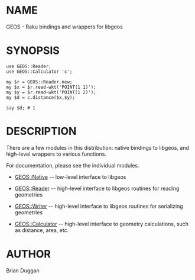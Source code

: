 NAME
====

GEOS - Raku bindings and wrappers for libgeos

SYNOPSIS
========

    use GEOS::Reader;
    use GEOS::Calculator 'c';

    my $r = GEOS::Reader.new;
    my $x = $r.read-wkt('POINT(1 1)');
    my $y = $r.read-wkt('POINT(1 2)');
    my $d = c.distance($x,$y);

    say $d; # 1

DESCRIPTION
===========

There are a few modules in this distribution: native bindings to libgeos, and high-level wrappers to various functions.

For documentation, please see the individual modules.

* [GEOS::Native](https://github.com/bduggan/raku-geos/blob/master/docs/lib/GEOS/Native.md) -- low-level interface to libgeos

* [GEOS::Reader](https://github.com/bduggan/raku-geos/blob/master/docs/lib/GEOS/Reader.md) -- high-level interface to libgeos routines for reading geometries

* [GEOS::Writer](https://github.com/bduggan/raku-geos/blob/master/docs/lib/GEOS/Writer.md) -- high-level interface to libgeos routines for serializing geometries

* [GEOS::Calculator](https://github.com/bduggan/raku-geos/blob/master/docs/lib/GEOS/Calculator.md) -- high-level interface to geometry calculations, such as distance, area, etc.

AUTHOR
======

Brian Duggan

